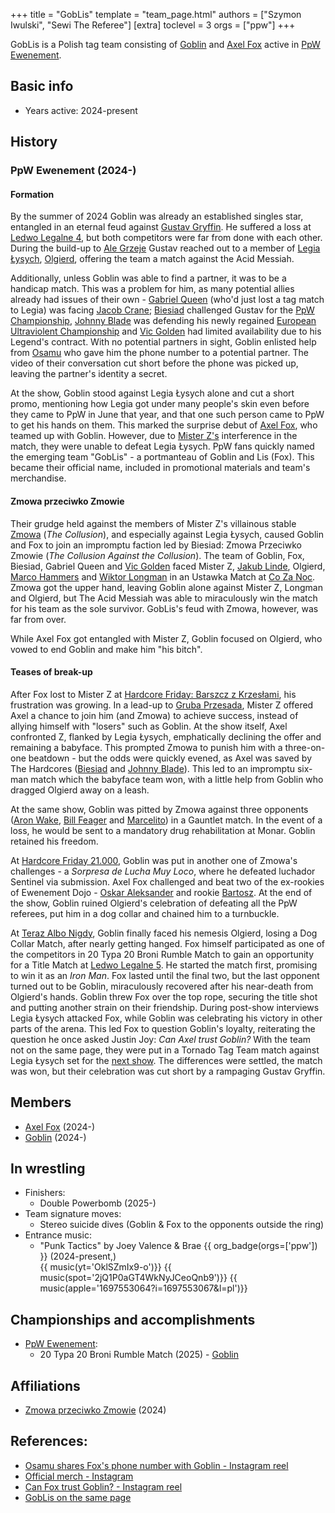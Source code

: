 +++
title = "GobLis"
template = "team_page.html"
authors = ["Szymon Iwulski", "Sewi The Referee"]
[extra]
toclevel = 3
orgs = ["ppw"]
+++

GobLis is a Polish tag team consisting of [Goblin](@/w/goblin.md) and [Axel Fox](@/w/axel-fox.md) active in [PpW Ewenement](@/o/ppw.md).

## Basic info

* Years active: 2024-present

## History

### PpW Ewenement (2024-)

#### Formation

By the summer of 2024 Goblin was already an established singles star, entangled in an eternal feud against [Gustav Gryffin](@/w/gustav-gryffin.md). He suffered a loss at [Ledwo Legalne 4](@/e/ppw/2024-06-08-ppw-ledwo-legalne-4.md), but both competitors were far from done with each other.
During the build-up to [Ale Grzeje](@/e/ppw/2024-07-13-ppw-ale-grzeje.md) Gustav reached out to a member of [Legia Łysych](@/tt/legia-lysych.md), [Olgierd](@/w/olgierd.md), offering the team a match against the Acid Messiah.

Additionally, unless Goblin was able to find a partner, it was to be a handicap match. This was a problem for him, as many potential allies already had issues of their own - [Gabriel Queen](@/w/gabriel-queen.md) (who'd just lost a tag match to Legia) was facing [Jacob Crane](@/w/jacob-crane.md); [Biesiad](@/w/biesiad.md) challenged Gustav for the [PpW Championship](@/c/ppw-championship.md), [Johnny Blade](@/w/johnny-blade.md) was defending his newly regained [European Ultraviolent Championship](@/c/ppw-european-ultraviolent-championship.md) and [Vic Golden](@/w/vic-golden.md) had limited availability due to his Legend's contract. With no potential partners in sight, Goblin enlisted help from [Osamu](@/w/osamu.md) who gave him the phone number to a potential partner. The video of their conversation cut short before the phone was picked up, leaving the partner's identity a secret.

At the show, Goblin stood against Legia Łysych alone and cut a short promo, mentioning how Legia got under many people's skin even before they came to PpW in June that year, and that one such person came to PpW to get his hands on them. This marked the surprise debut of [Axel Fox](@/w/axel-fox.md), who teamed up with Goblin. However, due to [Mister Z's](@/w/mister-z.md) interference in the match, they were unable to defeat Legia Łysych.
PpW fans quickly named the emerging team "GobLis" - a portmanteau of Goblin and Lis (Fox). This became their official name, included in promotional materials and team's merchandise.

#### Zmowa przeciwko Zmowie

Their grudge held against the members of Mister Z's villainous stable [Zmowa](@/tt/zmowa.md) (_The Collusion_), and especially against Legia Łysych, caused Goblin and Fox to join an impromptu faction led by Biesiad: Zmowa Przeciwko Zmowie (_The Collusion Against the Collusion_). The team of Goblin, Fox, Biesiad, Gabriel Queen and [Vic Golden](@/w/vic-golden.md) faced Mister Z, [Jakub Linde](@/w/jakub-linde.md), Olgierd, [Marco Hammers](@/w/marco-hammers.md) and [Wiktor Longman](@/w/wiktor-longman.md) in an Ustawka Match at [Co Za Noc](@/e/ppw/2024-10-26-ppw-co-za-noc.md). Zmowa got the upper hand, leaving Goblin alone against Mister Z, Longman and Olgierd, but The Acid Messiah was able to miraculously win the match for his team as the sole survivor.
GobLis's feud with Zmowa, however, was far from over.

While Axel Fox got entangled with Mister Z, Goblin focused on Olgierd, who vowed to end Goblin and make him "his bitch".

#### Teases of break-up

After Fox lost to Mister Z at [Hardcore Friday: Barszcz z Krzesłami](e/ppw/2024-12-06-ppw-hardcore-friday-barszcz-z-krzeslami.md), his frustration was growing. In a lead-up to [Gruba Przesada](@/e/ppw/2025-01-25-ppw-gruba-przesada.md), Mister Z offered Axel a chance to join him (and Zmowa) to achieve success, instead of allying himself with "losers" such as Goblin. At the show itself, Axel confronted Z, flanked by Legia Łysych, emphatically declining the offer and remaining a babyface. This prompted Zmowa to punish him with a three-on-one beatdown - but the odds were quickly evened, as Axel was saved by The Hardcores ([Biesiad](@/w/biesiad.md) and [Johnny Blade](@/w/johnny-blade.md)). This led to an impromptu six-man match which the babyface team won, with a little help from Goblin who dragged Olgierd away on a leash.

At the same show, Goblin was pitted by Zmowa against three opponents ([Aron Wake](@/w/aron-wake.md), [Bill Feager](@/w/feager.md) and [Marcelito](@/w/marcelito.md)) in a Gauntlet match. In the event of a loss, he would be sent to a mandatory drug rehabilitation at Monar. Goblin retained his freedom.

At [Hardcore Friday 21.000](@/e/ppw/2025-02-21-ppw-hardcore-friday.md), Goblin was put in another one of Zmowa's challenges - a _Sorpresa de Lucha Muy Loco_, where he defeated luchador Sentinel via submission. Axel Fox challenged and beat two of the ex-rookies of Ewenement Dojo - [Oskar Aleksander](@/w/oskar-aleksander.md) and rookie [Bartosz](@/w/plata.md). At the end of the show, Goblin ruined Olgierd's celebration of defeating all the PpW referees, put him in a dog collar and chained him to a turnbuckle.

At [Teraz Albo Nigdy](@/e/ppw/2025-03-15-ppw-teraz-albo-nigdy.md), Goblin finally faced his nemesis Olgierd, losing a Dog Collar Match, after nearly getting hanged.
Fox himself participated as one of the competitors in 20 Typa 20 Broni Rumble Match to gain an opportunity for a Title Match at [Ledwo Legalne 5](@/e/ppw/2025-06-07-ppw-ledwo-legalne-5.md). He started the match first, promising to win it as an _Iron Man_. Fox lasted until the final two, but the last opponent turned out to be Goblin, miraculously recovered after his near-death from Olgierd's hands. Goblin threw Fox over the top rope, securing the title shot and putting another strain on their friendship. During post-show interviews Legia Łysych attacked Fox, while Goblin was celebrating his victory in other parts of the arena. This led Fox to question Goblin's loyalty, reiterating the question he once asked Justin Joy: _Can Axel trust Goblin?_ 
With the team not on the same page, they were put in a Tornado Tag Team match against Legia Łysych set for the [next show](@/e/ppw/2025-04-30-ppw-ostatnia-prosta.md). The differences were settled, the match was won, but their celebration was cut short by a rampaging Gustav Gryffin.

## Members

* [Axel Fox](@/w/axel-fox.md) (2024-)
* [Goblin](@/w/goblin.md) (2024-)

## In wrestling

* Finishers:
  - Double Powerbomb (2025-)
* Team signature moves:
  - Stereo suicide dives (Goblin & Fox to the opponents outside the ring) 
* Entrance music:
  - "Punk Tactics" by Joey Valence & Brae
    {{ org_badge(orgs=['ppw']) }} (2024-present,) <br>
    {{ music(yt='OklSZmIx9-o')}} 
    {{ music(spot='2jQ1P0aGT4WkNyJCeoQnb9')}}
    {{ music(apple='1697553064?i=1697553067&l=pl')}}

## Championships and accomplishments

* [PpW Ewenement](@/o/ppw.md):
  - 20 Typa 20 Broni Rumble Match (2025) - [Goblin](@/w/goblin.md) 

## Affiliations

* [Zmowa przeciwko Zmowie](@/tt/zmowa.md) (2024)

## References:

* [Osamu shares Fox's phone number with Goblin - Instagram reel](https://www.instagram.com/p/C9U-kiOswxR/)
* [Official merch - Instagram](https://www.instagram.com/p/DBOC6NVIKyA/)
* [Can Fox trust Goblin? - Instagram reel](https://www.instagram.com/p/DHoUOjnqpJS/)
* [GobLis on the same page](https://www.instagram.com/p/DJJvNautf6Q/)
